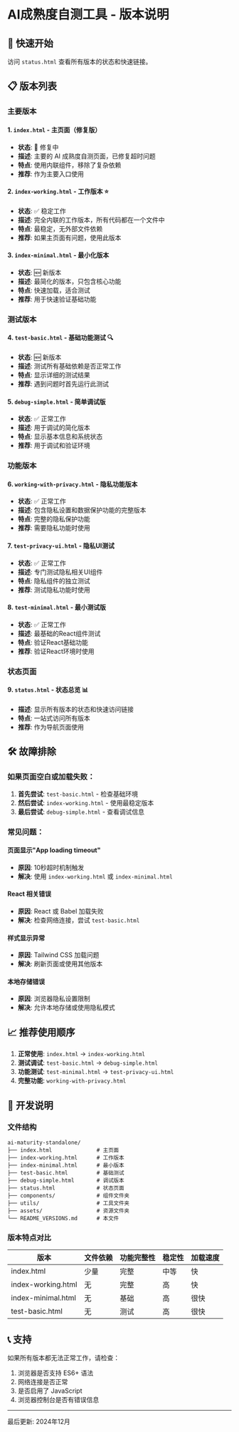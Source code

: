 # AI成熟度自测工具 - 版本说明

## 🚀 快速开始

访问 `status.html` 查看所有版本的状态和快速链接。

## 📋 版本列表

### 主要版本

#### 1. `index.html` - 主页面（修复版）
- **状态**: 🔧 修复中
- **描述**: 主要的 AI 成熟度自测页面，已修复超时问题
- **特点**: 使用内联组件，移除了复杂依赖
- **推荐**: 作为主要入口使用

#### 2. `index-working.html` - 工作版本 ⭐
- **状态**: ✅ 稳定工作
- **描述**: 完全内联的工作版本，所有代码都在一个文件中
- **特点**: 最稳定，无外部文件依赖
- **推荐**: 如果主页面有问题，使用此版本

#### 3. `index-minimal.html` - 最小化版本
- **状态**: 🆕 新版本
- **描述**: 最简化的版本，只包含核心功能
- **特点**: 快速加载，适合测试
- **推荐**: 用于快速验证基础功能

### 测试版本

#### 4. `test-basic.html` - 基础功能测试 🔍
- **状态**: 🆕 新版本
- **描述**: 测试所有基础依赖是否正常工作
- **特点**: 显示详细的测试结果
- **推荐**: 遇到问题时首先运行此测试

#### 5. `debug-simple.html` - 简单调试版
- **状态**: ✅ 正常工作
- **描述**: 用于调试的简化版本
- **特点**: 显示基本信息和系统状态
- **推荐**: 用于调试和验证环境

### 功能版本

#### 6. `working-with-privacy.html` - 隐私功能版本
- **状态**: ✅ 正常工作
- **描述**: 包含隐私设置和数据保护功能的完整版本
- **特点**: 完整的隐私保护功能
- **推荐**: 需要隐私功能时使用

#### 7. `test-privacy-ui.html` - 隐私UI测试
- **状态**: ✅ 正常工作
- **描述**: 专门测试隐私相关UI组件
- **特点**: 隐私组件的独立测试
- **推荐**: 测试隐私功能时使用

#### 8. `test-minimal.html` - 最小测试版
- **状态**: ✅ 正常工作
- **描述**: 最基础的React组件测试
- **特点**: 验证React基础功能
- **推荐**: 验证React环境时使用

### 状态页面

#### 9. `status.html` - 状态总览 📊
- **描述**: 显示所有版本的状态和快速访问链接
- **特点**: 一站式访问所有版本
- **推荐**: 作为导航页面使用

## 🛠️ 故障排除

### 如果页面空白或加载失败：

1. **首先尝试**: `test-basic.html` - 检查基础环境
2. **然后尝试**: `index-working.html` - 使用最稳定版本
3. **最后尝试**: `debug-simple.html` - 查看调试信息

### 常见问题：

#### 页面显示"App loading timeout"
- **原因**: 10秒超时机制触发
- **解决**: 使用 `index-working.html` 或 `index-minimal.html`

#### React 相关错误
- **原因**: React 或 Babel 加载失败
- **解决**: 检查网络连接，尝试 `test-basic.html`

#### 样式显示异常
- **原因**: Tailwind CSS 加载问题
- **解决**: 刷新页面或使用其他版本

#### 本地存储错误
- **原因**: 浏览器隐私设置限制
- **解决**: 允许本地存储或使用隐私模式

## 📈 推荐使用顺序

1. **正常使用**: `index.html` → `index-working.html`
2. **测试调试**: `test-basic.html` → `debug-simple.html`
3. **功能测试**: `test-minimal.html` → `test-privacy-ui.html`
4. **完整功能**: `working-with-privacy.html`

## 🔧 开发说明

### 文件结构
```
ai-maturity-standalone/
├── index.html              # 主页面
├── index-working.html      # 工作版本
├── index-minimal.html      # 最小版本
├── test-basic.html         # 基础测试
├── debug-simple.html       # 调试版本
├── status.html             # 状态页面
├── components/             # 组件文件夹
├── utils/                  # 工具文件夹
├── assets/                 # 资源文件夹
└── README_VERSIONS.md      # 本文件
```

### 版本特点对比

| 版本 | 文件依赖 | 功能完整性 | 稳定性 | 加载速度 |
|------|----------|------------|--------|----------|
| index.html | 少量 | 完整 | 中等 | 快 |
| index-working.html | 无 | 完整 | 高 | 快 |
| index-minimal.html | 无 | 基础 | 高 | 很快 |
| test-basic.html | 无 | 测试 | 高 | 很快 |

## 📞 支持

如果所有版本都无法正常工作，请检查：
1. 浏览器是否支持 ES6+ 语法
2. 网络连接是否正常
3. 是否启用了 JavaScript
4. 浏览器控制台是否有错误信息

---

最后更新: 2024年12月